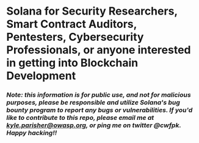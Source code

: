 # Solana for Security Researchers, Smart Contract Auditors, Pentesters, Cybersecurity Professionals, or anyone interested in getting into Blockchain Development

### _Note: this information is for public use, and not for malicious purposes, please be responsible and utilize Solana's bug bounty program to report any bugs or vulnerabilities. If you'd like to contribute to this repo, please email me at kyle.parisher@owasp.org, or ping me on twitter @cwfpk. Happy hacking!!_
